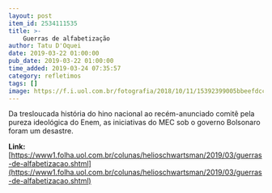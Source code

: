 ```yaml
---
layout: post
item_id: 2534111535
title: >-
    Guerras de alfabetização
author: Tatu D'Oquei
date: 2019-03-22 01:00:00
pub_date: 2019-03-22 01:00:00
time_added: 2019-03-24 07:35:57
category: refletimos
tags: []
image: https://f.i.uol.com.br/fotografia/2018/10/11/15392399005bbeefdcc3818_1539239900_3x2_rt.jpg
---
```


Da tresloucada história do hino nacional ao recém-anunciado comitê pela pureza ideológica do Enem, as iniciativas do MEC sob o governo Bolsonaro foram um desastre.

**Link:** [https://www1.folha.uol.com.br/colunas/helioschwartsman/2019/03/guerras-de-alfabetizacao.shtml](https://www1.folha.uol.com.br/colunas/helioschwartsman/2019/03/guerras-de-alfabetizacao.shtml)

